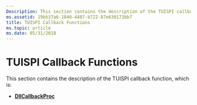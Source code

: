 ```yaml
---
Description: This section contains the description of the TUISPI callback function.
ms.assetid: 19bb37a6-1840-4487-b722-87e630173bb7
title: TUISPI Callback Functions
ms.topic: article
ms.date: 05/31/2018
---
```


# TUISPI Callback Functions

This section contains the description of the TUISPI callback function, which is:

-   [**DllCallbackProc**](https://msdn.microsoft.com/library/ms725187(v=VS.85).aspx)

 

 



